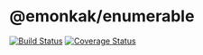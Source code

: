 # @emonkak/enumerable

[![Build Status](https://travis-ci.org/emonkak/js-enumerable.svg?branch=master)](https://travis-ci.org/emonkak/js-enumerable)
[![Coverage Status](https://coveralls.io/repos/emonkak/js-enumerable/badge.svg)](https://coveralls.io/r/emonkak/js-enumerable)

